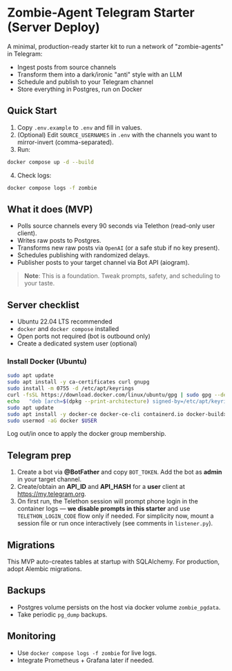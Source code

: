 # Zombie-Agent Telegram Starter (Server Deploy)

A minimal, production-ready starter kit to run a network of "zombie-agents" in Telegram:
- Ingest posts from source channels
- Transform them into a dark/ironic "anti" style with an LLM
- Schedule and publish to your Telegram channel
- Store everything in Postgres, run on Docker

## Quick Start

1) Copy `.env.example` to `.env` and fill in values.
2) (Optional) Edit `SOURCE_USERNAMES` in `.env` with the channels you want to mirror-invert (comma-separated).
3) Run:

```bash
docker compose up -d --build
```

4) Check logs:

```bash
docker compose logs -f zombie
```

## What it does (MVP)
- Polls source channels every 90 seconds via Telethon (read-only user client).
- Writes raw posts to Postgres.
- Transforms new raw posts via `OpenAI` (or a safe stub if no key present).
- Schedules publishing with randomized delays.
- Publisher posts to your target channel via Bot API (aiogram).

> **Note**: This is a foundation. Tweak prompts, safety, and scheduling to your taste.

## Server checklist

- Ubuntu 22.04 LTS recommended
- `docker` and `docker compose` installed
- Open ports not required (bot is outbound only)
- Create a dedicated system user (optional)

### Install Docker (Ubuntu)
```bash
sudo apt update
sudo apt install -y ca-certificates curl gnupg
sudo install -m 0755 -d /etc/apt/keyrings
curl -fsSL https://download.docker.com/linux/ubuntu/gpg | sudo gpg --dearmor -o /etc/apt/keyrings/docker.gpg
echo   "deb [arch=$(dpkg --print-architecture) signed-by=/etc/apt/keyrings/docker.gpg]   https://download.docker.com/linux/ubuntu $(. /etc/os-release && echo $VERSION_CODENAME) stable" |   sudo tee /etc/apt/sources.list.d/docker.list > /dev/null
sudo apt update
sudo apt install -y docker-ce docker-ce-cli containerd.io docker-buildx-plugin docker-compose-plugin
sudo usermod -aG docker $USER
```

Log out/in once to apply the docker group membership.

## Telegram prep

1. Create a bot via **@BotFather** and copy `BOT_TOKEN`. Add the bot as **admin** in your target channel.
2. Create/obtain an **API_ID** and **API_HASH** for a **user** client at https://my.telegram.org.
3. On first run, the Telethon session will prompt phone login in the container logs — **we disable prompts in this starter** and use `TELETHON_LOGIN_CODE` flow only if needed. For simplicity now, mount a session file or run once interactively (see comments in `listener.py`).

## Migrations
This MVP auto-creates tables at startup with SQLAlchemy. For production, adopt Alembic migrations.

## Backups
- Postgres volume persists on the host via docker volume `zombie_pgdata`.
- Take periodic `pg_dump` backups.

## Monitoring
- Use `docker compose logs -f zombie` for live logs.
- Integrate Prometheus + Grafana later if needed.